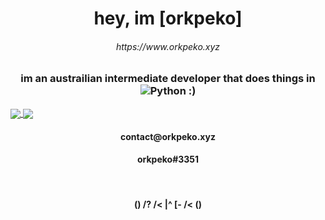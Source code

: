 <h1 align="center">hey, im [orkpeko]</h1>
<h6 align="center">https://www.orkpeko.xyz</h1>
<h3 align="center">im an austrailian intermediate developer that does things in <img alt="Python" src="https://img.shields.io/badge/python-%2314354C.svg?style=for-the-badge&logo=python&logoColor=white"/> :) <br></h3>
<a align="center" href="https://github.com/anuraghazra/github-readme-stats">
  <img align="center" src="https://github-readme-stats.vercel.app/api?username=orkpeko&count_private=true&theme=midnight-purple&show_icons=true" />
  <img align="center" src="https://github-readme-stats.vercel.app/api/top-langs/?username=orkpeko&layout=compact&theme=midnight-purple&count_private=true" />
</a>
<h4 align="center">contact@orkpeko.xyz</h1>
<h4 align="center">orkpeko#3351</h1><br> 
<h4 align="center"> () /? /< |^ [- /< ()</h1><br> 
